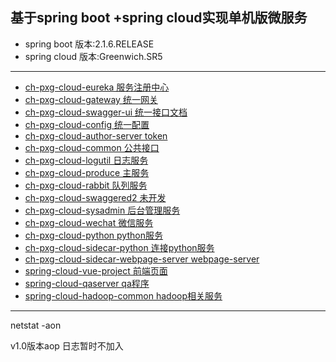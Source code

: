 
基于spring boot +spring cloud实现单机版微服务
----------------------
* spring boot  版本:2.1.6.RELEASE
* spring cloud 版本:Greenwich.SR5

****

* [ch-pxg-cloud-eureka 服务注册中心](http://localhost:5060/eureka)
* [ch-pxg-cloud-gateway 统一网关](http://localhost:5070/gateway)
* [ch-pxg-cloud-swagger-ui 统一接口文档](http://localhost:5070/swagger-ui.html)
* [ch-pxg-cloud-config 统一配置](http://localhost:5080/config/)
* [ch-pxg-cloud-author-server token](http://localhost:5090/author/)
* [ch-pxg-cloud-common 公共接口](http://localhost:6000/common/)
* [ch-pxg-cloud-logutil 日志服务](http://localhost:7000/logutil/)
* [ch-pxg-cloud-produce 主服务](http://localhost:7001/product/)
* [ch-pxg-cloud-rabbit 队列服务](http://localhost:7002/rabbit/)
* [ch-pxg-cloud-swaggered2 未开发](http://localhost:7003/swaggerui/)
* [ch-pxg-cloud-sysadmin 后台管理服务](http://localhost:7004/sysadmin/)
* [ch-pxg-cloud-wechat 微信服务](http://localhost:7005/wechat/)
* [ch-pxg-cloud-python  python服务](http://localhost:7006/python/)
* [ch-pxg-cloud-sidecar-python  连接python服务](http://localhost:7007/python/)
* [ch-pxg-cloud-sidecar-webpage-server  webpage-server](http://localhost:7008/python/)
* [spring-cloud-vue-project 前端页面](http://localhost:7010/#/)
* [spring-cloud-qaserver qa程序](http://localhost:7012/#/)
* [spring-cloud-hadoop-common hadoop相关服务](http://localhost:7015/#/)

****


netstat -aon

v1.0版本aop 日志暂时不加入




